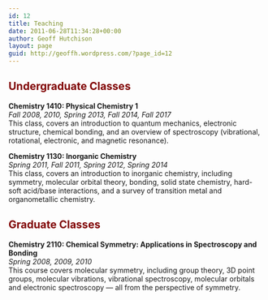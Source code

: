 ```yaml
---
id: 12
title: Teaching
date: 2011-06-28T11:34:28+00:00
author: Geoff Hutchison
layout: page
guid: http://geoffh.wordpress.com/?page_id=12
---
```

## <span style="color: #800000;">Undergraduate Classes</span>

**Chemistry 1410: Physical Chemistry 1**  
_Fall 2008, 2010, Spring 2013, Fall 2014, Fall 2017_  
This class, covers an introduction to quantum mechanics, electronic structure, chemical bonding, and an overview of spectroscopy (vibrational, rotational, electronic, and magnetic resonance).

**Chemistry 1130: Inorganic Chemistry**  
_Spring 2011, Fall 2011, Spring 2012, Spring 2014_  
This class, covers an introduction to inorganic chemistry, including symmetry, molecular orbital theory, bonding, solid state chemistry, hard-soft acid/base interactions, and a survey of transition metal and organometallic chemistry.

## <span style="color: #800000;">Graduate Classes</span>

**Chemistry 2110: Chemical Symmetry: Applications in Spectroscopy and Bonding**  
_Spring 2008, 2009, 2010_  
This course covers molecular symmetry, including group theory, 3D point groups, molecular vibrations, vibrational spectroscopy, molecular orbitals and electronic spectroscopy &#8212; all from the perspective of symmetry.